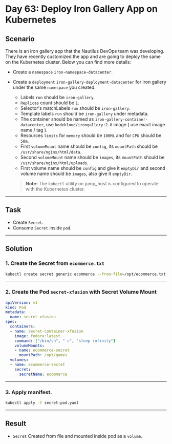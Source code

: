 # Day 63: Deploy Iron Gallery App on Kubernetes

## Scenario

There is an iron gallery app that the Nautilus DevOps team was developing. They have recently customized the app and are going to deploy the same on the Kubernetes cluster. Below you can find more details:

- Create a `namespace` `iron-namespace-datacenter`.
- Create a `deployment` `iron-gallery-deployment-datacenter` for iron gallery under the same `namespace` you created.
   - Labels `run` should be `iron-gallery`.
   - `Replicas` count should be `1`.
   - Selector's matchLabels `run` should be `iron-gallery`.
   - Template labels `run` should be `iron-gallery` under metadata.
   - The container should be named as `iron-gallery-container-datacenter`, use `kodekloud/irongallery:2.0` image ( use exact image name / tag ).
   - Resources `limits` for `memory` should be `100Mi` and for `CPU` should be `50m`.
   - First `volumeMount` name should be `config`, its `mountPath` should be `/usr/share/nginx/html/data`.
   - Second `volumeMount` name should be `images`, its `mountPath` should be `/usr/share/nginx/html/uploads`.
   - First volume name should be `config` and give it `emptyDir` and second volume name should be `images`, also give it `emptyDir`.
  
  > **Note:** The `kubectl` utility on jump_host is configured to operate with the Kubernetes cluster.

---

## Task

- Create `Secret`.
- Consume `Secret` inside `pod`.


---

## Solution

### 1. Create the Secret from `ecommerce.txt`

```bash
kubectl create secret generic ecommerce --from-file=/opt/ecommerce.txt

```
---


### 2. Create the Pod `secret-xfusion` with Secret Volume Mount
```yaml
apiVersion: v1
kind: Pod
metadata:
  name: secret-xfusion
spec:
  containers:
  - name: secret-container-xfusion
    image: fedora:latest
    command: ["/bin/sh", "-c", "sleep infinity"]
    volumeMounts:
    - name: ecommerce-secret
      mountPath: /opt/games
  volumes:
  - name: ecommerce-secret
    secret:
      secretName: ecommerce

```
---

### 3. Apply manifest.
```bash
kubectl apply -f secret-pod.yaml

```
---

## Result

- `Secret` Created from file and mounted inside pod as a `volume`. 
